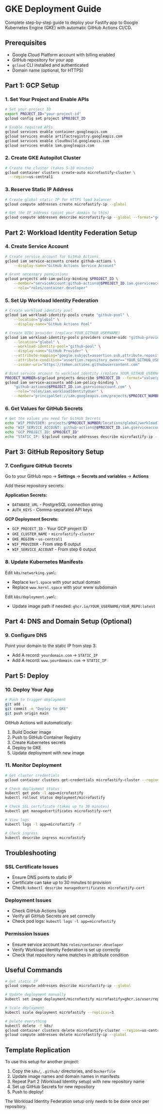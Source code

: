 # GKE Deployment Guide

Complete step-by-step guide to deploy your Fastify app to Google Kubernetes Engine (GKE) with automatic GitHub Actions CI/CD.

## Prerequisites

- Google Cloud Platform account with billing enabled
- GitHub repository for your app
- `gcloud` CLI installed and authenticated
- Domain name (optional, for HTTPS)

## Part 1: GCP Setup

### 1. Set Your Project and Enable APIs

```bash
# Set your project ID
export PROJECT_ID="your-project-id"
gcloud config set project $PROJECT_ID

# Enable required APIs
gcloud services enable container.googleapis.com
gcloud services enable artifactregistry.googleapis.com
gcloud services enable cloudbuild.googleapis.com
gcloud services enable iam.googleapis.com
```

### 2. Create GKE Autopilot Cluster

```bash
# Create the cluster (takes 5-10 minutes)
gcloud container clusters create-auto microfastify-cluster \
  --region=us-central1
```

### 3. Reserve Static IP Address

```bash
# Create global static IP for HTTPS load balancer
gcloud compute addresses create microfastify-ip --global

# Get the IP address (point your domain to this)
gcloud compute addresses describe microfastify-ip --global --format="get(address)"
```

## Part 2: Workload Identity Federation Setup

### 4. Create Service Account

```bash
# Create service account for GitHub Actions
gcloud iam service-accounts create github-actions \
    --display-name="GitHub Actions Service Account"

# Grant necessary permissions
gcloud projects add-iam-policy-binding $PROJECT_ID \
    --member="serviceAccount:github-actions@$PROJECT_ID.iam.gserviceaccount.com" \
    --role="roles/container.developer"
```

### 5. Set Up Workload Identity Federation

```bash
# Create workload identity pool
gcloud iam workload-identity-pools create "github-pool" \
    --location="global" \
    --display-name="GitHub Actions Pool"

# Create OIDC provider (replace YOUR_GITHUB_USERNAME)
gcloud iam workload-identity-pools providers create-oidc "github-provider" \
    --location="global" \
    --workload-identity-pool="github-pool" \
    --display-name="GitHub Provider" \
    --attribute-mapping="google.subject=assertion.sub,attribute.repository=assertion.repository" \
    --attribute-condition="assertion.repository_owner=='YOUR_GITHUB_USERNAME'" \
    --issuer-uri="https://token.actions.githubusercontent.com"

# Bind service account to workload identity (replace YOUR_GITHUB_USERNAME/REPO_NAME)
PROJECT_NUMBER=$(gcloud projects describe $PROJECT_ID --format="value(projectNumber)")
gcloud iam service-accounts add-iam-policy-binding \
    "github-actions@$PROJECT_ID.iam.gserviceaccount.com" \
    --role="roles/iam.workloadIdentityUser" \
    --member="principalSet://iam.googleapis.com/projects/$PROJECT_NUMBER/locations/global/workloadIdentityPools/github-pool/attribute.repository/YOUR_GITHUB_USERNAME/YOUR_REPO_NAME"
```

### 6. Get Values for GitHub Secrets

```bash
# Get the values you need for GitHub Secrets
echo "WIF_PROVIDER: projects/$PROJECT_NUMBER/locations/global/workloadIdentityPools/github-pool/providers/github-provider"
echo "WIF_SERVICE_ACCOUNT: github-actions@$PROJECT_ID.iam.gserviceaccount.com"
echo "GCP_PROJECT_ID: $PROJECT_ID"
echo "STATIC_IP: $(gcloud compute addresses describe microfastify-ip --global --format='get(address)')"
```

## Part 3: GitHub Repository Setup

### 7. Configure GitHub Secrets

Go to your GitHub repo → **Settings** → **Secrets and variables** → **Actions**

Add these repository secrets:

**Application Secrets:**
- `DATABASE_URL` - PostgreSQL connection string
- `AUTH_KEYS` - Comma-separated API keys

**GCP Deployment Secrets:**
- `GCP_PROJECT_ID` - Your GCP project ID
- `GKE_CLUSTER_NAME` - `microfastify-cluster`
- `GKE_REGION` - `us-central1`
- `WIF_PROVIDER` - From step 6 output
- `WIF_SERVICE_ACCOUNT` - From step 6 output

### 8. Update Kubernetes Manifests

Edit `k8s/networking.yaml`:
- Replace `kerl.space` with your actual domain
- Replace `www.kernl.space` with your www subdomain

Edit `k8s/deployment.yaml`:
- Update image path if needed: `ghcr.io/YOUR_USERNAME/YOUR_REPO:latest`

## Part 4: DNS and Domain Setup (Optional)

### 9. Configure DNS

Point your domain to the static IP from step 3:
- Add A record: `yourdomain.com` → `STATIC_IP`
- Add A record: `www.yourdomain.com` → `STATIC_IP`

## Part 5: Deploy

### 10. Deploy Your App

```bash
# Push to trigger deployment
git add .
git commit -m "Deploy to GKE"
git push origin main
```

GitHub Actions will automatically:
1. Build Docker image
2. Push to GitHub Container Registry
3. Create Kubernetes secrets
4. Deploy to GKE
5. Update deployment with new image

### 11. Monitor Deployment

```bash
# Get cluster credentials
gcloud container clusters get-credentials microfastify-cluster --region=us-central1

# Check deployment status
kubectl get pods -l app=microfastify
kubectl rollout status deployment/microfastify

# Check SSL certificate (takes up to 30 minutes)
kubectl get managedcertificates microfastify-cert

# View logs
kubectl logs -l app=microfastify -f

# Check ingress
kubectl describe ingress microfastify
```

## Troubleshooting

### SSL Certificate Issues
- Ensure DNS points to static IP
- Certificate can take up to 30 minutes to provision
- Check: `kubectl describe managedcertificates microfastify-cert`

### Deployment Issues
- Check GitHub Actions logs
- Verify all GitHub Secrets are set correctly
- Check pod logs: `kubectl logs -l app=microfastify`

### Permission Issues
- Ensure service account has `roles/container.developer`
- Verify Workload Identity Federation is set up correctly
- Check that repository name matches in attribute condition

## Useful Commands

```bash
# Get static IP
gcloud compute addresses describe microfastify-ip --global

# Update deployment manually
kubectl set image deployment/microfastify microfastify=ghcr.io/user/repo:tag

# Scale deployment
kubectl scale deployment microfastify --replicas=3

# Delete everything
kubectl delete -f k8s/
gcloud container clusters delete microfastify-cluster --region=us-central1
gcloud compute addresses delete microfastify-ip --global
```

## Template Replication

To use this setup for another project:

1. Copy the `k8s/`, `.github/` directories, and `Dockerfile`
2. Update image names and domain names in manifests
3. Repeat Part 2 (Workload Identity setup) with new repository name
4. Set up GitHub Secrets for new repository
5. Push to deploy!

The Workload Identity Federation setup only needs to be done once per repository.